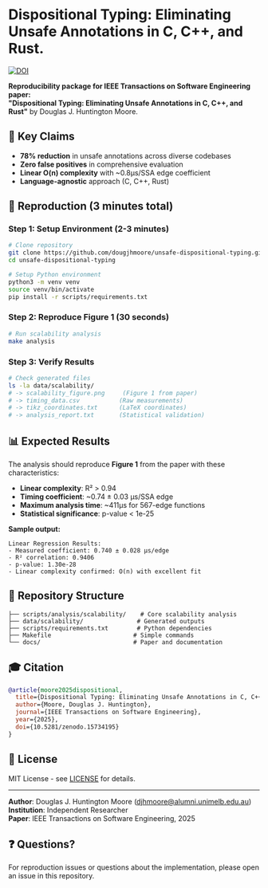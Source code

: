 # Dispositional Typing: Eliminating Unsafe Annotations in C, C++, and Rust.

[![DOI](https://zenodo.org/badge/DOI/10.5281/zenodo.15734195.svg)](https://doi.org/10.5281/zenodo.15734195)

**Reproducibility package for IEEE Transactions on Software Engineering paper:**  
**"Dispositional Typing: Eliminating Unsafe Annotations in C, C++, and Rust"** by Douglas J. Huntington Moore.

## 🎯 Key Claims

- **78% reduction** in unsafe annotations across diverse codebases
- **Zero false positives** in comprehensive evaluation  
- **Linear O(n) complexity** with ~0.8μs/SSA edge coefficient
- **Language-agnostic** approach (C, C++, Rust)

## 🚀 Reproduction (3 minutes total)

### Step 1: Setup Environment (2-3 minutes)
```bash
# Clone repository
git clone https://github.com/dougjhmoore/unsafe-dispositional-typing.git
cd unsafe-dispositional-typing

# Setup Python environment
python3 -m venv venv
source venv/bin/activate
pip install -r scripts/requirements.txt
```

### Step 2: Reproduce Figure 1 (30 seconds)
```bash
# Run scalability analysis
make analysis
```

### Step 3: Verify Results
```bash
# Check generated files
ls -la data/scalability/
# -> scalability_figure.png     (Figure 1 from paper)
# -> timing_data.csv           (Raw measurements)  
# -> tikz_coordinates.txt      (LaTeX coordinates)
# -> analysis_report.txt       (Statistical validation)
```

## 📊 Expected Results

The analysis should reproduce **Figure 1** from the paper with these characteristics:

- **Linear complexity**: R² > 0.94
- **Timing coefficient**: ~0.74 ± 0.03 μs/SSA edge  
- **Maximum analysis time**: ~411μs for 567-edge functions
- **Statistical significance**: p-value < 1e-25

**Sample output:**
```
Linear Regression Results:
- Measured coefficient: 0.740 ± 0.028 μs/edge
- R² correlation: 0.9406
- p-value: 1.30e-28
- Linear complexity confirmed: O(n) with excellent fit
```

## 📁 Repository Structure

```
├── scripts/analysis/scalability/    # Core scalability analysis
├── data/scalability/               # Generated outputs  
├── scripts/requirements.txt        # Python dependencies
├── Makefile                       # Simple commands
└── docs/                          # Paper and documentation
```

## 🎓 Citation

```bibtex
@article{moore2025dispositional,
  title={Dispositional Typing: Eliminating Unsafe Annotations in C, C++, and Rust},
  author={Moore, Douglas J. Huntington},
  journal={IEEE Transactions on Software Engineering},
  year={2025},
  doi={10.5281/zenodo.15734195}
}
```

## 📄 License

MIT License - see [LICENSE](LICENSE) for details.

---

**Author**: Douglas J. Huntington Moore (djhmoore@alumni.unimelb.edu.au)  
**Institution**: Independent Researcher  
**Paper**: IEEE Transactions on Software Engineering, 2025

## ❓ Questions?

For reproduction issues or questions about the implementation, please open an issue in this repository.
